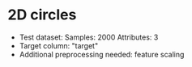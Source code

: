 # 2D circles

 - Test dataset:  Samples: 2000 Attributes: 3
 - Target column: "target"
 - Additional preprocessing needed: feature scaling
